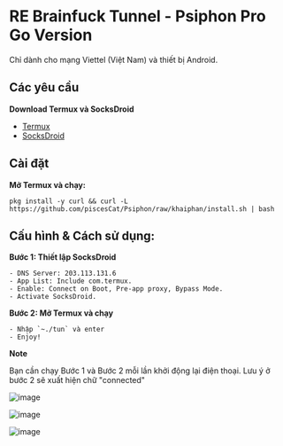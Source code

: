 # RE Brainfuck Tunnel - Psiphon Pro Go Version

Chỉ dành cho mạng Viettel (Việt Nam) và thiết bị Android.

## Các yêu cầu

**Download Termux và SocksDroid**
- [Termux](https://f-droid.org/packages/com.termux/)
- [SocksDroid](https://github.com/bndeff/socksdroid/releases)

## Cài đặt

**Mở Termux và chạy:**

    pkg install -y curl && curl -L https://github.com/piscesCat/Psiphon/raw/khaiphan/install.sh | bash
    
## Cấu hình & Cách sử dụng:

**Bước 1: Thiết lập SocksDroid**

    - DNS Server: 203.113.131.6
    - App List: Include com.termux.
    - Enable: Connect on Boot, Pre-app proxy, Bypass Mode.
    - Activate SocksDroid.
    
**Bước 2: Mở Termux và chạy**

    - Nhập `~./tun` và enter
    - Enjoy!
**Note**

Bạn cần chạy Bước 1 và Bước 2 mỗi lần khởi động lại điện thoại. Lưu ý ở bước 2 sẽ xuất hiện chữ "connected"
    

![image](https://github.com/trongtinh7727/Psiphon/assets/72309458/af561b91-d232-4798-b01c-ffacd913a901)

![image](https://github.com/trongtinh7727/Psiphon/assets/72309458/7eac66c7-72b1-49ed-b486-15cfbe7fb43d)

![image](https://github.com/trongtinh7727/Psiphon/assets/72309458/337f6f51-21e4-4d4c-a74a-a7ffa9ec5b4c)
